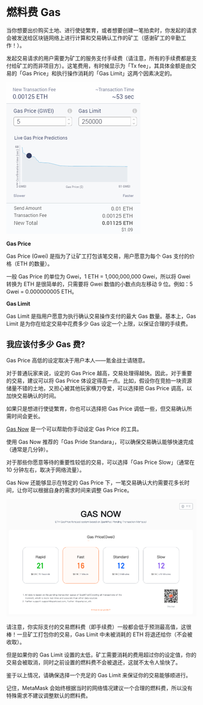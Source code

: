 # 燃料费 Gas

当你想要出价购买土地、进行使徒繁育，或者想要创建一笔拍卖时，你发起的请求会被发送给区块链网络上进行计算和交易确认工作的矿工（感谢矿工的辛勤工作！）。

发起交易请求的用户需要为矿工的服务支付手续费（请注意，所有的手续费都是支付给矿工的而非项目方）。这笔费用，有时候显示为「Tx fee」，其具体金额是由交易的「Gas Price」和执行操作消耗的「Gas Limit」这两个因素决定的。

![Metamask Gas Price 和 Tx Fees](../../.gitbook/assets/metamask_gasprice.png)

**Gas Price**

Gas Price \(Gwei\) 是指为了让矿工打包该笔交易，用户愿意为每个 Gas 支付的价格（ETH 的数量）。

一般 Gas Price 的单位为 Gwei，1 ETH = 1,000,000,000 Gwei，所以将 Gwei 转换为 ETH 是很简单的，只需要将 Gwei 数值的小数点向左移动 9 位。例如：5 Gwei = 0.000000005 ETH。

**Gas Limit**

Gas Limit 是指用户愿意为执行确认交易操作支付的最大 Gas 数量。基本上，Gas Limit 是为你在给定交易中花费多少 Gas 设定一个上限，以保证合理的手续费。


## 我应该付多少 Gas 费?

Gas Price 高低的设定取决于用户本人——氪金战士请随意。

对于普通玩家来说，设定的 Gas Price 越高，交易处理得越快。因此，对于重要的交易，建议可以将 Gas Price 体设定得高一点。比如，假设你在竞拍一块资源储量不错的土地，又担心被其他玩家横刀夺爱，可以选择把 Gas Price 调高，以加快交易确认的时间。

如果只是想进行使徒繁育，你也可以选择把 Gas Price 调低一些，但交易确认所需时间会更长。

[Gas Now](https://gasnow.org) 是一个可以帮助你手动设定 Gas Price 的工具。

使用 Gas Now 推荐的「Gas Pride Standara」，可以确保交易确认能够快速完成（通常是几分钟）。

对于那些你愿意等待的重要性较低的交易，可以选择「Gas Price Slow」（通常在 10 分钟左右，取决于网络流量）。

Gas Now 还能够显示在特定的 Gas Price 下，一笔交易确认大约需要花多长时间，让你可以根据自身的需求时间来调整 Gas Price。

![Gas Now 小工具](../../.gitbook/assets/gasnow.png)

请注意，你实际支付的交易燃料费（即手续费）一般都会低于预测最高值，这很棒！一旦矿工打包你的交易，Gas Limit 中未被消耗的 ETH 将退还给你（不会被收取）。

但是如果你的 Gas Limit 设置的太低，矿工需要消耗的费用超过你的设定值，你的交易会被取消，同时之前设置的燃料费不会被退还，这就不太令人愉快了。

鉴于以上情况，请确保选择一个充足的 Gas Limit 来保证你的交易能够顺进行。

记住，MetaMask 会始终根据当时的网络情况建议一个合理的燃料费，所以没有特殊需求不建议调整默认的燃料费。

